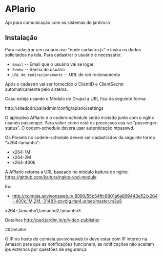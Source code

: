 # APIario

Api para comunicação com os sistemas do jardim.in

## Instalação

Para cadastrar um usuário use "node cadastro.js" e insira os dados solicitados na tela. Para cadastrar o usuário é necessário:

 * `Email` -- Email que o usuário vai se logar
 * `Senha` -- Senha do usuário
 * `URL de redirecionamento` -- URL de redirecionamento

Após o cadastro vai ser fornecido o ClientID e ClientSecret automaticamente pelo sistema.

Caso esteja usando o Módulo do Drupal a URL fica da seguinte forma:

http://sitedodrupal/admin/config/apiario/settings

O aplicativo APIario e o codem-schedule serão iniciado junto com o nginx usando passenger. Para saber como está os processos usa-se "passenger-status". O codem-schedule deverá usar autenticação htpasswd.

Os Presets no codem-schedule devem ser cadastrados da seguinte forma "x264-tamanho":
 * x264-1M
 * x264-2M
 * x264-400k

A APIario retorna a URL baseado no módulo kaltura do nginx: https://github.com/kaltura/nginx-vod-module

Ex:
 * http://colmeia.aovivonaweb.tv:8090/55c54ffc6801a6a869443e52/x264-,400k,1M,2M,-31483-zovdig.mp4.urlset/master.m3u8

x264-,tamanho1,tamanho2,tamanho3

Detalhes http://pad.jardim.in/p/video-publisher

##Detalhe

O IP no hosts do colmeia.aovivonaweb.tv deve estar com IP interno na Amazon para que as notificações funcionem, as notificações não aceitam ips externos por questões de segurança.